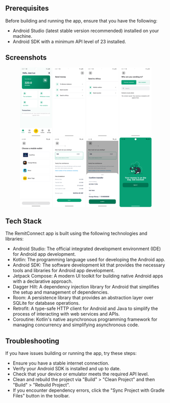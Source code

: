 ## Prerequisites

Before building and running the app, ensure that you have the following:

- Android Studio (latest stable version recommended) installed on your machine.
- Android SDK with a minimum API level of 23 installed.

## Screenshots

<p align="center">
  <img src="screenshots/1.png" alt="Screenshot 1" width="100" />
  <img src="screenshots/2.png" alt="Screenshot 2" width="100" />
  <img src="screenshots/3.png" alt="Screenshot 3" width="100" />
  <img src="screenshots/4.png" alt="Screenshot 4" width="100" />
  <img src="screenshots/5.png" alt="Screenshot 5" width="100" />
  <img src="screenshots/6.png" alt="Screenshot 6" width="100" />
  <img src="screenshots/7.png" alt="Screenshot 7" width="100" />
  <img src="screenshots/8.png" alt="Screenshot 8" width="100" />
</p>

## Tech Stack

The RemitConnect app is built using the following technologies and libraries:

- Android Studio: The official integrated development environment (IDE) for Android app development.
- Kotlin: The programming language used for developing the Android app.
- Android SDK: The software development kit that provides the necessary tools and libraries for Android app development.
- Jetpack Compose: A modern UI toolkit for building native Android apps with a declarative approach.
- Dagger Hilt: A dependency injection library for Android that simplifies the setup and management of dependencies.
- Room: A persistence library that provides an abstraction layer over SQLite for database operations.
- Retrofit: A type-safe HTTP client for Android and Java to simplify the process of interacting with web services and APIs.
- Coroutine: Kotlin's native asynchronous programming framework for managing concurrency and simplifying asynchronous code.

## Troubleshooting

If you have issues building or running the app, try these steps:

- Ensure you have a stable internet connection.
- Verify your Android SDK is installed and up to date.
- Check that your device or emulator meets the required API level.
- Clean and rebuild the project via "Build" > "Clean Project" and then "Build" > "Rebuild Project".
- If you encounter dependency errors, click the "Sync Project with Gradle Files" button in the toolbar.